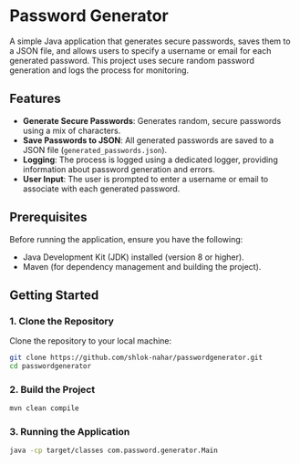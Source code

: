 # Password Generator

A simple Java application that generates secure passwords, saves them to a JSON file, and allows users to specify a username or email for each generated password. This project uses secure random password generation and logs the process for monitoring.

## Features
- **Generate Secure Passwords**: Generates random, secure passwords using a mix of characters.
- **Save Passwords to JSON**: All generated passwords are saved to a JSON file (`generated_passwords.json`).
- **Logging**: The process is logged using a dedicated logger, providing information about password generation and errors.
- **User Input**: The user is prompted to enter a username or email to associate with each generated password.

## Prerequisites

Before running the application, ensure you have the following:

- Java Development Kit (JDK) installed (version 8 or higher).
- Maven (for dependency management and building the project).

## Getting Started

### 1. Clone the Repository

Clone the repository to your local machine:

```bash
git clone https://github.com/shlok-nahar/passwordgenerator.git
cd passwordgenerator
```

### 2. Build the Project

```bash
mvn clean compile
```

### 3. Running the Application

```bash
java -cp target/classes com.password.generator.Main
```